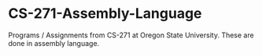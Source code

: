 # CS-271-Assembly-Language
Programs / Assignments from CS-271 at Oregon State University. These are done in assembly language.
